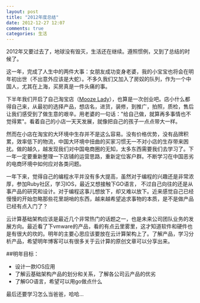 ```yaml
---
layout: post
title: "2012年度总结"
date: 2012-12-27 12:07
comments: true
categories: 生活
---
```


2012年又要过去了，地球没有毁灭，生活还在继续。遵照惯例，又到了总结的时候了。

这一年，完成了人生中的两件大事：女朋友成功变身老婆，我的小宝宝也将会在明年初出世（不出意外应该是大蛇）。不多久我们又加入了房奴的队列，作为一个中国人，尤其在上海，买房真是一件头痛的事。

下半年我们开启了自己淘宝店（[Mooze Lady](http://moozelady.taobao.com)），也算是一次创业吧。店小什么都得自己来，从最初的选择产品，想店名，进货，装修，到推广，拍照，质检，售后让我们感受到了做生意的艰辛。用老婆的一句话："给自己做，就算再多事情也不觉得累"。看着自己的小店一天天发展，就像把自己的孩子一点点带大一样。

然而在小店在淘宝的大环境中生存并不是这么容易。没有价格优势，没有品牌积累，效率低下的物流，中国大环境中扭曲的买家习惯无一不对小店的生存带来困扰。做的越久，越发现我们对中国电商圈的无知，太多东西需要我们去学习了。下一年一定要重新整理一下店铺的运营思路，重新定位客户群。不断学习在中国恶劣的电商环境中如何应对各类问题。

一年下来，觉得自己的编程水平并没有多大提高，虽然对于编程的兴趣还是非常浓厚，参加Ruby社区，学习IOS，最近又想接触下GO语言， 不过自己向往的还是从事产品的研究和设计。对于编程这事儿想放下，却又难以放下。近来感觉自己已经慢慢的开始忽略那些花里胡哨的东西，越来越希望追求事物的本质，是不是做产品已经有点入门了？

云计算基础架构应该是最近几个非常热门的话题之一，也是未来公司团队业务的发展方向。最近看了下vmware的产品，看的有点云里雾里，这才知道软件和硬件也是有很大的坎的。明年的主要心思应该要放在云计算架构上了。了解产品，学习分析产品，希望明年博客可以有很多关于云计算的原创文章可以分享出来。

##明年目标：

- 设计一款IOS应用
- 了解云基础架构产品的划分和关系，了解各公司云产品的优劣
- 了解GO语言，希望可以用go做点什么

最后还要学习怎么当爸爸，哈哈...
